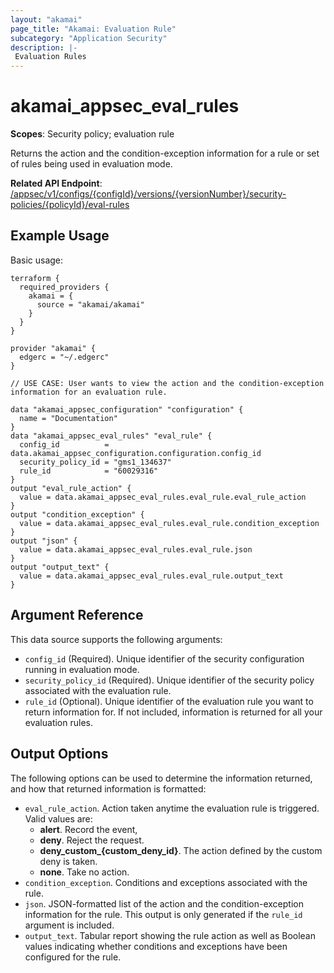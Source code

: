 ```yaml
---
layout: "akamai"
page_title: "Akamai: Evaluation Rule"
subcategory: "Application Security"
description: |-
 Evaluation Rules
---
```



# akamai_appsec_eval_rules

**Scopes**: Security policy; evaluation rule

Returns the action and the condition-exception information for a rule or set of rules being used in evaluation mode.

**Related API Endpoint**: [/appsec/v1/configs/{configId}/versions/{versionNumber}/security-policies/{policyId}/eval-rules](https://developer.akamai.com/api/cloud_security/application_security/v1.html#getevalrules)

## Example Usage

Basic usage:

```
terraform {
  required_providers {
    akamai = {
      source = "akamai/akamai"
    }
  }
}

provider "akamai" {
  edgerc = "~/.edgerc"
}

// USE CASE: User wants to view the action and the condition-exception information for an evaluation rule.

data "akamai_appsec_configuration" "configuration" {
  name = "Documentation"
}
data "akamai_appsec_eval_rules" "eval_rule" {
  config_id          = data.akamai_appsec_configuration.configuration.config_id
  security_policy_id = "gms1_134637"
  rule_id            = "60029316"
}
output "eval_rule_action" {
  value = data.akamai_appsec_eval_rules.eval_rule.eval_rule_action
}
output "condition_exception" {
  value = data.akamai_appsec_eval_rules.eval_rule.condition_exception
}
output "json" {
  value = data.akamai_appsec_eval_rules.eval_rule.json
}
output "output_text" {
  value = data.akamai_appsec_eval_rules.eval_rule.output_text
}
```

## Argument Reference

This data source supports the following arguments:

- `config_id` (Required). Unique identifier of the security configuration running in evaluation mode.
- `security_policy_id` (Required). Unique identifier of the security policy associated with the evaluation rule.
- `rule_id` (Optional). Unique identifier of the evaluation rule you want to return information for. If not included, information is returned for all your evaluation rules.

## Output Options

The following options can be used to determine the information returned, and how that returned information is formatted:

- `eval_rule_action`. Action taken anytime the evaluation rule is triggered. Valid values are:
  - **alert**. Record the event,
  - **deny**. Reject the request.
  - **deny_custom_{custom_deny_id}**. The action defined by the custom deny is taken.
  - **none**. Take no action.
- `condition_exception`. Conditions and exceptions associated with the rule.
- `json`. JSON-formatted list of the action and the condition-exception information for the rule. This output is only generated if the `rule_id` argument is included.
- `output_text`. Tabular report showing the rule action as well as Boolean values indicating whether conditions and exceptions have been configured for the rule.

